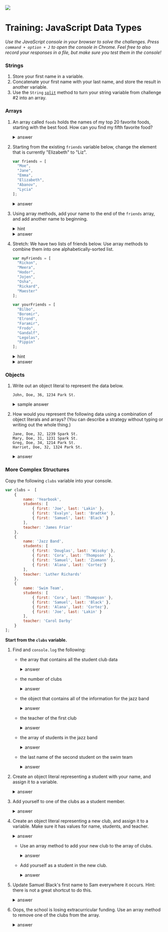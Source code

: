 
![](https://ga-dash.s3.amazonaws.com/production/assets/logo-9f88ae6c9c3871690e33280fcf557f33.png)

# Training: JavaScript Data Types

*Use the JavaScript console in your browser to solve the challenges. Press `command + option + J` to open the console in Chrome. Feel free to also record your responses in a file, but make sure you test them in the console!*

### Strings

1. Store your first name in a variable.
2. Concatenate your first name with your last name, and store the result in another variable.
3. Use the `String` <a href="https://developer.mozilla.org/en-US/docs/Web/JavaScript/Reference/Global_Objects/String/split" target="_blank">`split`</a> method to turn your string variable from challenge #2 into an array.

### Arrays

1. An array called `foods` holds the names of my top 20 favorite foods, starting with the best food. How can you find my fifth favorite food?

	  <details>
	    <summary>answer</summary>
	    foods[4]
	  </details>


2. Starting from the existing `friends` variable below, change the element that is currently "Elizabeth" to "Liz".


	  ```js
	  var friends = [
	    "Moe",
	    "Jane",
	    "Emma",
	    "Elizabeth",
	    "Abanov",
	    "Lycia"
	  ];
	  ```

	  <details>
	    <summary>answer</summary>
	    friends[3] = "Liz";
	  </details>

3. Using array methods, add your name to the end of the `friends` array, and add another name to beginning.

	  <details>
	    <summary>hint</summary>
	    Look up array methods `push` and `unshift`.
	  </details>

	  <details>
	    <summary>answer</summary>
      friends.push("Me!");
      friends.unshift("Someone else!");
	  </details>

4. Stretch: We have two lists of friends below. Use array methods to combine them into one alphabetically-sorted list.

	  ```js
	  var myFriends = [
	    "Rickon",
	    "Meera",
	    "Hodor",
	    "Jojen",
	    "Osha",
	    "Rickard",
	    "Maester"
	  ];

	  var yourFriends = [
	    "Bilbo",
	    "Boromir",
	    "Elrond",
	    "Faramir",
	    "Frodo",
	    "Gandalf",
	    "Legolas",
	    "Pippin"
	  ];
	  ```

	  <details>
	    <summary>hint</summary>
	    Look up array methods `concat` and `sort`.
	  </details>

	  <details>
	    <summary>answer</summary>
	    ```js
	    var allFriends = myFriends.concat(yourFriends);
	    allFriends.sort();
	    ```
	  </details>


### Objects

1. Write out an object literal to represent the data below.

	  ```
	  John, Doe, 36, 1234 Park St.
	  ```

	  <details>
	    <summary>sample answer</summary>
	    ```js
	    var jd = {
	      firstName: "John",
	      lastName: "Doe",
	      age: 36,
	      address: {
		street: "Park St.",
		number: 1234
	      }
	    }
	    ```
	  </details>

2. How would you represent the following data using a combination of object literals and arrays? (You can describe a strategy without typing or writing out the whole thing.)

	  ```
	  Jane, Doe, 32, 1239 Spark St.
	  Mary, Doe, 31, 1231 Spark St.
	  Greg, Doe, 34, 1214 Park St.
	  Harriet, Doe, 32, 1324 Park St.
	  ```

	  <details>
	    <summary>answer</summary>
	    Structure each object like the one I made for the last question. Then put all of the objects inside one array.
	  </details>


### More Complex Structures

Copy the following `clubs` variable into your console.

```js
var clubs =  [
	{
    	name: 'Yearbook',
        students: [
	        { first: 'Joe', last: 'Lakin' },
	        { first: 'Evalyn', last: 'Bradtke' },
			{ first: 'Samuel', last: 'Black' }
	    ],
        teacher: 'James Friar'
    },
    {
    	name: 'Jazz Band',
        students: [
			{ first: 'Douglas', last: 'Wisoky' },
        	{ first: 'Cora', last: 'Thompson' },
			{ first: 'Samuel', last: 'Ziemann' },
			{ first: 'Alana', last: 'Cortez'}
	    ],
        teacher: 'Luther Richards'
    },
    {
    	name: 'Swim Team',
        students: [
        	{ first: 'Cora', last: 'Thompson' },
			{ first: 'Samuel', last: 'Black' },
			{ first: 'Alana', last: 'Cortez'},
			{ first: 'Joe', last: 'Lakin' }
	    ],
        teacher: 'Carol Darby'
    }
];
```

**Start from the `clubs` variable.**

1. Find and `console.log` the following:  
	* the array that contains all the student club data
	    <details>
	      <summary>answer</summary>
	      `console.log(clubs);`
	    </details>

	* the number of clubs  
	    <details>
	      <summary>answer</summary>
	      `console.log(clubs.length);`
	    </details>


	* the object that contains all of the information for the jazz band
	    <details>
	      <summary>answer</summary>
	      `console.log(clubs[1]);`
	    </details>


	* the teacher of the first club  
	    <details>
	      <summary>answer</summary>
	      ```js
	      console.log(clubs[0]['teacher']); // bracket notation, or
	      console.log(clubs[0].teacher);    // dot notation
	      ```
	    </details>


	* the array of students in the jazz band
	    <details>
	      <summary>answer</summary>
	      ```js
	      console.log(clubs[1]['students']);
	      console.log(clubs[1].students);
	      ```
	    </details>


	* the last name of the second student on the swim team  
	    <details>
	      <summary>answer</summary>
	      ```js
	      console.log(clubs[2]['students'][1]['last']);
	      console.log(clubs[2].students[1].last);
	      ```
	    </details>



1. Create an object literal representing a student with your name, and assign it to a variable.
	  <details>
	    <summary>answer</summary>
	    `var me = { first: 'Bob', last: 'Loblaw' };`
	  </details>



1. Add yourself to one of the clubs as a student member.
	  <details>
	    <summary>answer</summary>
	    ```js
	    // joining the swim team
	    clubs[2]['students'].push(me); // or
	    clubs[2].students.push(me);  
	    ```
	  </details>



1. Create an object literal representing a new club, and assign it to a variable. Make sure it has values for name, students, and teacher.
	  <details>
	    <summary>answer</summary>
	    ```js
	    var lawClub = {
		name: 'Legal Eagles',
		students: [],
		teacher: 'Abby Fuentes'
	    };
	    ```
	  </details>



	* Use an array method to add your new club to the array of clubs.  
	    <details>
	      <summary>answer</summary>
	      ```js
	      clubs.push(lawClub);
	      ```
	    </details>


	* Add yourself as a student in the new club.
	    <details>
	      <summary>answer</summary>
	      ```js
	      clubs[3]['students'].push(me); // or
	      clubs[3].students.push(me);
	      ```
	    </details>



1. Update Samuel Black's first name to Sam everywhere it occurs. Hint: there is not a great shortcut to do this.

	  <details>
	    <summary>answer</summary>
	    ```js
	    clubs[0]['students'][2]['first'] = 'Sam';
	    clubs[2]['students'][1]['first'] = 'Sam';
	    clubs[0].students[2].first = 'Sam';
	    clubs[2].students[1].first = 'Sam';
	    ```
	  </details>



1. Oops, the school is losing extracurricular funding.  Use an array method to remove one of the clubs from the array.
	  <details>
	    <summary>answer</summary>
	    `clubs.shift(); // goodbye yearbook!`
	  </details>

